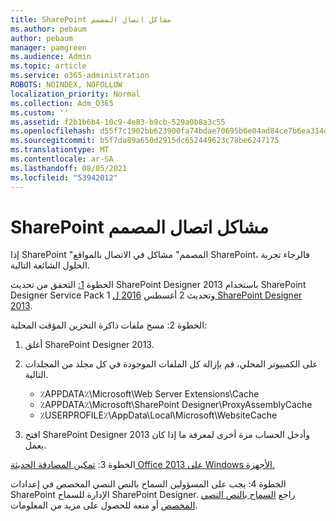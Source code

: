 ```yaml
---
title: SharePoint مشاكل اتصال المصمم
ms.author: pebaum
author: pebaum
manager: pamgreen
ms.audience: Admin
ms.topic: article
ms.service: o365-administration
ROBOTS: NOINDEX, NOFOLLOW
localization_priority: Normal
ms.collection: Adm_O365
ms.custom: ''
ms.assetid: f2b1b6b4-10c9-4e83-b9cb-529a0b8a3c55
ms.openlocfilehash: d55f7c1902bb623900fa74bdae70695b6e04ad84ce7b6ea314db614283ec436d
ms.sourcegitcommit: b5f7da89a650d2915dc652449623c78be6247175
ms.translationtype: MT
ms.contentlocale: ar-SA
ms.lasthandoff: 08/05/2021
ms.locfileid: "53942012"
---
```

# <a name="sharepoint-designer-connection-issues"></a>SharePoint مشاكل اتصال المصمم 

إذا SharePoint "المصمم" مشاكل في الاتصال بالمواقع SharePoint، فالرجاء تجربة الحلول الشائعة التالية.

الخطوة [1:](https://support.microsoft.com/help/2817441/description-of-microsoft-sharepoint-designer-2013-service-pack-1-sp1) التحقق من تحديث SharePoint Designer 2013 باستخدام SharePoint Designer Service Pack 1 وتحديث 2 أغسطس [2016 ل SharePoint Designer 2013](https://support.microsoft.com/help/3114721/august-2-2016-update-for-sharepoint-designer-2013-kb3114721).



الخطوة 2: مسح ملفات ذاكرة التخزين المؤقت المحلية:

1. أغلق SharePoint Designer 2013.

2. على الكمبيوتر المحلي، قم بإزالة كل الملفات الموجودة في كل مجلد من المجلدات التالية.

    - ٪APPDATA٪\Microsoft\Web Server Extensions\Cache
    - ٪APPDATA٪\Microsoft\SharePoint Designer\ProxyAssemblyCache
    - ٪USERPROFILE٪\AppData\Local\Microsoft\WebsiteCache

3. افتح SharePoint Designer 2013 وأدخل الحساب مرة أخرى لمعرفة ما إذا كان يعمل.

الخطوة 3: [تمكين المصادقة الحديثة Office 2013 على Windows الأجهزة.](https://docs.microsoft.com/microsoft-365/admin/security-and-compliance/enable-modern-authentication)

الخطوة 4: يجب على  المسؤولين السماح بالنص النصي المخصص في إعدادات SharePoint الإدارة للسماح SharePoint Designer. راجع [السماح بالنص النصي المخصص](https://docs.microsoft.com/sharepoint/allow-or-prevent-custom-script) أو منعه للحصول على مزيد من المعلومات.


